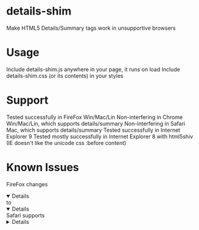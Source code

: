 details-shim
============

Make HTML5 Details/Summary tags work in unsupportive browsers

Usage
=====

Include details-shim.js anywhere in your page, it runs on load
Include details-shim.css (or its contents) in your styles

Support
=======

Tested successfully in FireFox Win/Mac/Lin
Non-interfering in Chrome Win/Mac/Lin, which supports details/summary
Non-interfering in Safari Mac, which supports details/summary
Tested successfully in Internet Explorer 9
Tested mostly successfully in Internet Explorer 8 with html5shiv
 (IE doesn't like the unicode css :before content)


Known Issues
============

FireFox changes <details open> to <details open="">
Safari supports <details> natively, but treats `open=""` as `open="open"`


License
=======

Released under MIT license, see included LICENSE.txt

